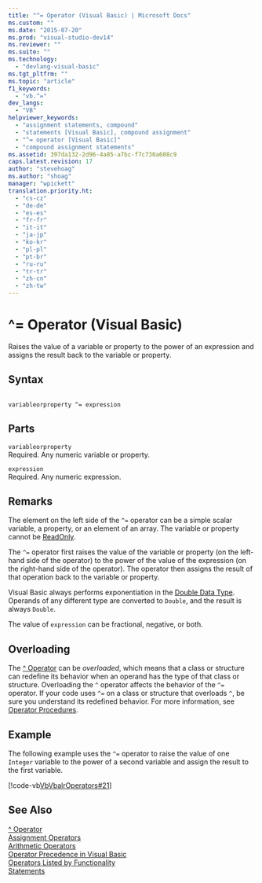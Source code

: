 ```yaml
---
title: "^= Operator (Visual Basic) | Microsoft Docs"
ms.custom: ""
ms.date: "2015-07-20"
ms.prod: "visual-studio-dev14"
ms.reviewer: ""
ms.suite: ""
ms.technology: 
  - "devlang-visual-basic"
ms.tgt_pltfrm: ""
ms.topic: "article"
f1_keywords: 
  - "vb.^="
dev_langs: 
  - "VB"
helpviewer_keywords: 
  - "assignment statements, compound"
  - "statements [Visual Basic], compound assignment"
  - "^= operator [Visual Basic]"
  - "compound assignment statements"
ms.assetid: 397da132-2d96-4a85-a7bc-f7c730a608c9
caps.latest.revision: 17
author: "stevehoag"
ms.author: "shoag"
manager: "wpickett"
translation.priority.ht: 
  - "cs-cz"
  - "de-de"
  - "es-es"
  - "fr-fr"
  - "it-it"
  - "ja-jp"
  - "ko-kr"
  - "pl-pl"
  - "pt-br"
  - "ru-ru"
  - "tr-tr"
  - "zh-cn"
  - "zh-tw"
---
```

# ^= Operator (Visual Basic)
Raises the value of a variable or property to the power of an expression and assigns the result back to the variable or property.  
  
## Syntax  
  
```  
  
variableorproperty ^= expression  
```  
  
## Parts  
 `variableorproperty`  
 Required. Any numeric variable or property.  
  
 `expression`  
 Required. Any numeric expression.  
  
## Remarks  
 The element on the left side of the `^=` operator can be a simple scalar variable, a property, or an element of an array. The variable or property cannot be [ReadOnly](../../../visual-basic/language-reference/modifiers/readonly.md).  
  
 The `^=` operator first raises the value of the variable or property (on the left-hand side of the operator) to the power of the value of the expression (on the right-hand side of the operator). The operator then assigns the result of that operation back to the variable or property.  
  
 Visual Basic always performs exponentiation in the [Double Data Type](../../../visual-basic/language-reference/data-types/double-data-type.md). Operands of any different type are converted to `Double`, and the result is always `Double`.  
  
 The value of `expression` can be fractional, negative, or both.  
  
## Overloading  
 The [^ Operator](../../../visual-basic/language-reference/operators/exponentiation-operator.md) can be *overloaded*, which means that a class or structure can redefine its behavior when an operand has the type of that class or structure. Overloading the `^` operator affects the behavior of the `^=` operator. If your code uses `^=` on a class or structure that overloads `^`, be sure you understand its redefined behavior. For more information, see [Operator Procedures](../../../visual-basic/language-reference/procedures/operator-procedures.md).  
  
## Example  
 The following example uses the `^=` operator to raise the value of one `Integer` variable to the power of a second variable and assign the result to the first variable.  
  
 [!code-vb[VbVbalrOperators#21](../../../visual-basic/language-reference/operators/codesnippet/VisualBasic/exponentiation-assignment-operator_1.vb)]  
  
## See Also  
 [^ Operator](../../../visual-basic/language-reference/operators/exponentiation-operator.md)   
 [Assignment Operators](../../../visual-basic/language-reference/operators/assignment-operators.md)   
 [Arithmetic Operators](../../../visual-basic/language-reference/operators/arithmetic-operators.md)   
 [Operator Precedence in Visual Basic](../../../visual-basic/language-reference/operators/operator-precedence.md)   
 [Operators Listed by Functionality](../../../visual-basic/language-reference/operators/operators-listed-by-functionality.md)   
 [Statements](../../../visual-basic/programming-guide/language-features/statements.md)